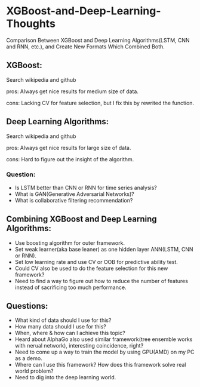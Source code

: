 # XGBoost-and-Deep-Learning-Thoughts
Comparison Between XGBoost and Deep Learning Algorithms(LSTM, CNN and RNN, etc.), and Create New Formats Which Combined Both.

## XGBoost:
Search wikipedia and github

pros: Always get nice results for medium size of data.

cons: Lacking CV for feature selection, but I fix this by rewrited the function.

## Deep Learning Algorithms:
Search wikipedia and github

pros: Always get nice results for large size of data.

cons: Hard to figure out the insight of the algorithm.

### Question:
* Is LSTM better than CNN or RNN for time series analysis?
* What is GAN(Generative Adversarial Networks)?
* What is collaborative filtering recommendation?

## Combining XGBoost and Deep Learning Algorithms:
* Use boosting algorithm for outer framework. 
* Set weak learner(aka base leaner) as one hidden layer ANN(LSTM, CNN or RNN). 
* Set low learning rate and use CV or OOB for predictive ability test.
* Could CV also be used to do the feature selection for this new framework?
* Need to find a way to figure out how to reduce the number of features instead of sacrificing too much performance.

## Questions:
* What kind of data should I use for this?
* How many data should I use for this?
* When, where & how can I achieve this topic?
* Heard about AlphaGo also used similar framework(tree ensemble works with nerual network), interesting coincidence, right? 
* Need to come up a way to train the model by using GPU(AMD) on my PC as a demo.
* Where can I use this framework? How does this framework solve real world problem?
* Need to dig into the deep learning world.
